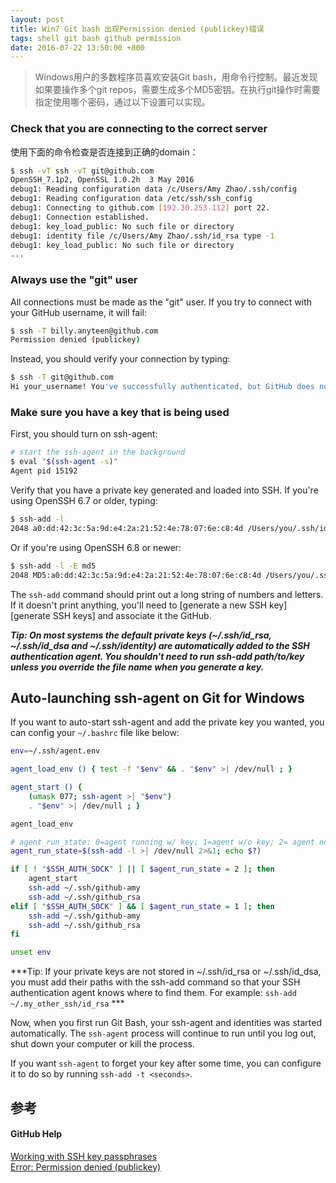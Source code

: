```yaml
---
layout: post
title: Win7 Git bash 出现Permission denied (publickey)错误
tags: shell git bash github permission
date: 2016-07-22 13:50:00 +800
---
```


> Windows用户的多数程序员喜欢安装Git bash，用命令行控制。最近发现如果要操作多个git repos，需要生成多个MD5密钥。在执行git操作时需要指定使用哪个密码，通过以下设置可以实现。

<!--more-->

### Check that you are connecting to the correct server

使用下面的命令检查是否连接到正确的domain：

```bash
$ ssh -vT ssh -vT git@github.com
OpenSSH_7.1p2, OpenSSL 1.0.2h  3 May 2016
debug1: Reading configuration data /c/Users/Amy Zhao/.ssh/config
debug1: Reading configuration data /etc/ssh/ssh_config
debug1: Connecting to github.com [192.30.253.112] port 22.
debug1: Connection established.
debug1: key_load_public: No such file or directory
debug1: identity file /c/Users/Amy Zhao/.ssh/id_rsa type -1
debug1: key_load_public: No such file or directory
...
```

### Always use the "git" user

All connections must be made as the "git" user. If you try to connect with your GitHub username, it will fail:

```bash
$ ssh -T billy.anyteen@github.com
Permission denied (publickey)
```

Instead, you should verify your connection by typing:

```bash
$ ssh -T git@github.com
Hi your_username! You've successfully authenticated, but GitHub does not provide shell access.
```

### Make sure you have a key that is being used

First, you should turn on ssh-agent:

```bash
# start the ssh-agent in the background
$ eval "$(ssh-agent -s)"
Agent pid 15192
```

Verify that you have a private key generated and loaded into SSH. If you're using OpenSSH 6.7 or older, typing:

```bash
$ ssh-add -l
2048 a0:dd:42:3c:5a:9d:e4:2a:21:52:4e:78:07:6e:c8:4d /Users/you/.ssh/id_rsa (RSA)
```

Or if you're using OpenSSH 6.8 or newer:

```bash
$ ssh-add -l -E md5
2048 MD5:a0:dd:42:3c:5a:9d:e4:2a:21:52:4e:78:07:6e:c8:4d /Users/you/.ssh/id_rsa (RSA)
```

The `ssh-add` command should print out a long string of numbers and letters. If it doesn't print anything, you'll need to [generate a new SSH key][generate SSH keys] and associate it the GitHub.

***Tip: On most systems the default private keys (~/.ssh/id_rsa, ~/.ssh/id_dsa and ~/.ssh/identity) are automatically added to the SSH authentication agent. You shouldn't need to run ssh-add path/to/key unless you override the file name when you generate a key.***


## Auto-launching ssh-agent on Git for Windows

If you want to auto-start ssh-agent and add the private key you wanted, you can config your `~/.bashrc` file like below:

```bash
env=~/.ssh/agent.env

agent_load_env () { test -f "$env" && . "$env" >| /dev/null ; }

agent_start () {
    (umask 077; ssh-agent >| "$env")
    . "$env" >| /dev/null ; }

agent_load_env

# agent_run_state: 0=agent running w/ key; 1=agent w/o key; 2= agent not running
agent_run_state=$(ssh-add -l >| /dev/null 2>&1; echo $?)

if [ ! "$SSH_AUTH_SOCK" ] || [ $agent_run_state = 2 ]; then
    agent_start
    ssh-add ~/.ssh/github-amy
    ssh-add ~/.ssh/github_rsa
elif [ "$SSH_AUTH_SOCK" ] && [ $agent_run_state = 1 ]; then
    ssh-add ~/.ssh/github-amy
    ssh-add ~/.ssh/github_rsa
fi

unset env
```

***Tip: If your private keys are not stored in ~/.ssh/id_rsa or ~/.ssh/id_dsa, you must add their paths with the ssh-add command so that your SSH authentication agent knows where to find them. For example: `ssh-add ~/.my_other_ssh/id_rsa` ***

Now, when you first run Git Bash, your ssh-agent and identities was started automatically.
The `ssh-agent` process will continue to run until you log out, shut down your computer or kill the process.

If you want `ssh-agent` to forget your key after some time, you can configure it to do so by running `ssh-add -t <seconds>`.

## 参考

#### GitHub Help
[Working with SSH key passphrases](https://help.github.com/articles/working-with-ssh-key-passphrases/)   
[Error: Permission denied (publickey)](https://help.github.com/articles/error-permission-denied-publickey/)
